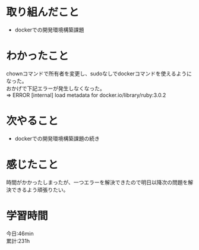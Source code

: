 # 取り組んだこと       
- dockerでの開発環境構築課題
# わかったこと
chownコマンドで所有者を変更し、sudoなしでdockerコマンドを使えるようになった。  
おかげで下記エラーが発生しなくなった。  
=> ERROR [internal] load metadata for docker.io/library/ruby:3.0.2
# 次やること
- dockerでの開発環境構築課題の続き
# 感じたこと
時間がかかったしまったが、一つエラーを解決できたので明日以降次の問題を解決できるよう頑張りたい。
# 学習時間  
今日:46min  
累計:231h
